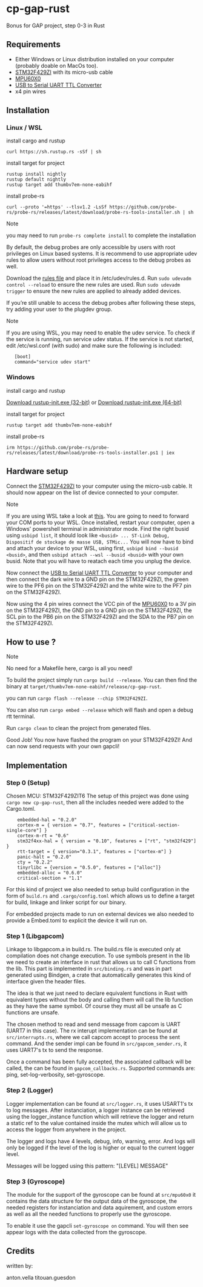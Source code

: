 # cp-gap-rust

Bonus for GAP project, step 0-3 in Rust

## Requirements

- Either Windows or Linux distribution installed on your computer (probably doable on MacOs too).
- [STM32F429ZI](https://www.st.com/en/microcontrollers-microprocessors/stm32f429zi.html) with its micro-usb cable
- [MPU60X0](https://www.gotronic.fr/art-module-6-dof-sen-mpu6050-31492.htm)
- [USB to Serial UART TTL Converter](https://www.robotistan.com/usb-to-serial-uart-ttl-converter-ch340g-usb-to-com-adapter-cable#)
- x4 pin wires

## Installation

### Linux / WSL

install cargo and rustup

`curl https://sh.rustup.rs -sSf | sh`

install target for project

```
rustup install nightly
rustup default nightly
rustup target add thumbv7em-none-eabihf
```

install probe-rs

`curl --proto '=https' --tlsv1.2 -LsSf https://github.com/probe-rs/probe-rs/releases/latest/download/probe-rs-tools-installer.sh | sh`

> [!NOTE]
> you may need to run `probe-rs complete install` to complete the installation

By default, the debug probes are only accessible by users with root privileges on Linux based systems. It is recommend to use appropriate udev rules to allow users without root privileges access to the debug probes as well.

Download the [rules file](https://probe.rs/files/69-probe-rs.rules) and place it in /etc/udev/rules.d.
Run `sudo udevadm control --reload` to ensure the new rules are used.
Run `sudo udevadm trigger` to ensure the new rules are applied to already added devices.

If you’re still unable to access the debug probes after following these steps, try adding your user to the plugdev group.

> [!NOTE]
> If you are using WSL, you may need to enable the udev service. To check if the service is running, run service udev status. If the service is not started, edit /etc/wsl.conf (with sudo) and make sure the following is included:
>
> ```
>    [boot]
>    command="service udev start"
> ```

### Windows

install cargo and rustup

[Download rustup-init.exe (32-bit)](https://static.rust-lang.org/rustup/dist/i686-pc-windows-msvc/rustup-init.exe) or [Download rustup-init.exe (64-bit)](https://static.rust-lang.org/rustup/dist/x86_64-pc-windows-msvc/rustup-init.exe)

install target for project

`rustup target add thumbv7em-none-eabihf`

install probe-rs

`irm https://github.com/probe-rs/probe-rs/releases/latest/download/probe-rs-tools-installer.ps1 | iex`

## Hardware setup

Connect the [STM32F429ZI](https://www.st.com/en/microcontrollers-microprocessors/stm32f429zi.html) to your computer using the micro-usb cable.
It should now appear on the list of device connected to your computer.

> [!NOTE]
> If you are using WSL take a look at [this](https://learn.microsoft.com/windows/wsl/connect-usb). You are going to need to forward your COM ports to your WSL.
> Once installed, restart your computer, open a Windows' powershell terminal in administrator mode.
> Find the right busid using `usbipd list`, it should look like `<busid> ... ST-Link Debug, Dispositif de stockage de masse USB, STMic...`
> You will now have to bind and attach your device to your WSL, using first, `usbipd bind --busid <busid>`, and then `usbipd attach --wsl --busid <busid>` with your own busid. Note that you will have to reatach each time you unplug the device.

Now connect the [USB to Serial UART TTL Converter](https://www.robotistan.com/usb-to-serial-uart-ttl-converter-ch340g-usb-to-com-adapter-cable#) to your computer and then connect the dark wire to a GND pin on the STM32F429ZI, the green wire to the PF6 pin on the STM32F429ZI and the white wire to the PF7 pin on the STM32F429ZI.

Now using the 4 pin wires connect the VCC pin of the [MPU60X0](https://www.gotronic.fr/art-module-6-dof-sen-mpu6050-31492.htm) to a 3V pin on the STM32F429ZI, the GND pin to a GND pin on the STM32F429ZI, the SCL pin to the PB6 pin on the STM32F429ZI and the SDA to the PB7 pin on the STM32F429ZI.

## How to use ?

> [!NOTE]
> No need for a Makefile here, cargo is all you need!

To build the project simply run `cargo build --release`.
You can then find the binary at `target/thumbv7em-none-eabihf/release/cp-gap-rust`.

you can run `cargo flash --release --chip STM32F429ZI`.

You can also run `cargo embed --release` which will flash and open a debug rtt terminal.

Run `cargo clean` to clean the project from generated files.

Good Job! You now have flashed the program on your STM32F429ZI! And can now send requests with your own gapcli!

## Implementation

### Step 0 (Setup)

Chosen MCU: STM32F429ZIT6
The setup of this project was done using `cargo new cp-gap-rust`, then all the includes needed were added to the Cargo.toml.

```
    embedded-hal = "0.2.0"
    cortex-m = { version = "0.7", features = ["critical-section-single-core"] }
    cortex-m-rt = "0.6"
    stm32f4xx-hal = { version = "0.10", features = ["rt", "stm32f429"] }
    rtt-target = { version="0.3.1", features = ["cortex-m"] }
    panic-halt = "0.2.0"
    cty = "0.2.2"
    tinyrlibc = {version = "0.5.0", features = ["alloc"]}
    embedded-alloc = "0.6.0"
    critical-section = "1.1"
```

For this kind of project we also needed to setup build configuration in the form of `build.rs` and `.cargo/config.toml` which allows us to define a target for build, linkage and linker script for our binary.

For embedded projects made to run on external devices we also needed to provide a Embed.toml to explicit the device it will run on.

### Step 1 (Libgapcom)

Linkage to libgapcom.a in build.rs. The build.rs file is executed only at compilation does not change execution.
To use symbols present in the lib we need to create an interface in rust that allows us to call C functions from the lib. This part is implemented in `src/binding.rs` and was in part generated using Bindgen, a crate that automatically generates this kind of interface given the header files.

The idea is that we just need to declare equivalent functions in Rust with equivalent types without the body and calling them will call the lib function as they have the same symbol. Of course they must all be unsafe as C functions are unsafe.

The chosen method to read and send message from capcom is UART (UART7 in this case). The rx interupt implementation can be found at `src/interrupts.rs`, where we call capcom accept to process the sent command. And the sender impl can be found in `src/gapcom_sender.rs`, it uses UART7's tx to send the response.

Once a command has been fully accepted, the associated callback will be called, the can be found in `gapcom_callbacks.rs`. Supported commands are: ping, set-log-verbosity, set-gyroscope.

### Step 2 (Logger)

Logger implementation can be found at `src/logger.rs`, it uses USART1's tx to log messages. After instanciation, a logger instance can be retrieved using the logger_instance function which will retrieve the logger and return a static ref to the value contained inside the mutex which will allow us to access the logger from anywhere in the project.

The logger and logs have 4 levels, debug, info, warning, error. And logs will only be logged if the level of the log is higher or equal to the current logger level.

Messages will be logged using this pattern: "[LEVEL] MESSAGE"

### Step 3 (Gyroscope)

The module for the support of the gyroscope can be found at `src/mpu60x0` it contains the data structure for the output data of the gyroscope, the needed registers for instanciation and data aquirement, and custom errors as well as all the needed functions to properly use the gyroscope.

To enable it use the gapcli `set-gyroscope on` command. You will then see appear logs with the data collected from the gyroscope.

## Credits

written by:

anton.vella
titouan.guesdon
